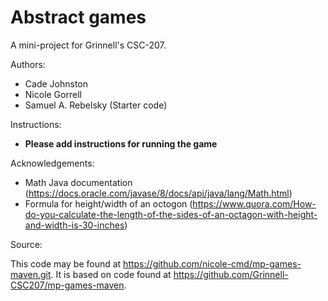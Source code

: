 # Abstract games

A mini-project for Grinnell's CSC-207.

Authors:

* Cade Johnston
* Nicole Gorrell
* Samuel A. Rebelsky (Starter code)

Instructions:

* **Please add instructions for running the game**

Acknowledgements:

- Math Java documentation (https://docs.oracle.com/javase/8/docs/api/java/lang/Math.html)
- Formula for height/width of an octogon (https://www.quora.com/How-do-you-calculate-the-length-of-the-sides-of-an-octagon-with-height-and-width-is-30-inches)

Source:

This code may be found at <https://github.com/nicole-cmd/mp-games-maven.git>. It is based on code found at <https://github.com/Grinnell-CSC207/mp-games-maven>.
